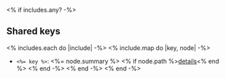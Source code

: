<% if includes.any? -%>
## Shared keys

<% includes.each do |include| -%>
<% include.map do |key, node| -%>
  * `<%= key %>`: <%= node.summary %> <% if node.path %>[details](<%= node.path %>)<% end %>
<% end -%>
<% end -%>
<% end -%>
